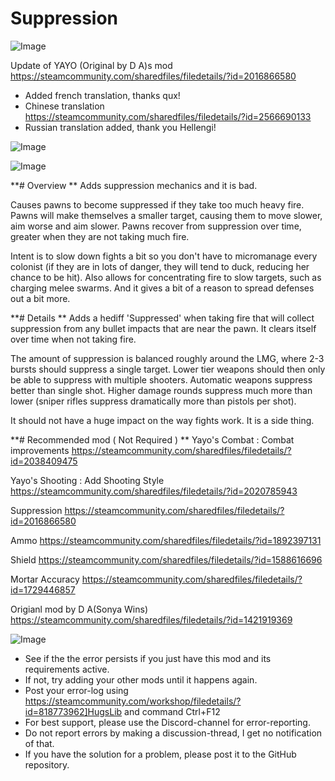 # Suppression

![Image](https://i.imgur.com/buuPQel.png)

Update of YAYO (Original by D A)s mod
https://steamcommunity.com/sharedfiles/filedetails/?id=2016866580

- Added french translation, thanks qux!
- Chinese translation https://steamcommunity.com/sharedfiles/filedetails/?id=2566690133
- Russian translation added, thank you Hellengi!

![Image](https://i.imgur.com/pufA0kM.png)

	
![Image](https://i.imgur.com/Z4GOv8H.png)

**# Overview
**
Adds suppression mechanics and it is bad.

Causes pawns to become suppressed if they take too much heavy fire. Pawns will make themselves a smaller target, causing them to move slower, aim worse and aim slower. Pawns recover from suppression over time, greater when they are not taking much fire.

Intent is to slow down fights a bit so you don't have to micromanage every colonist (if they are in lots of danger, they will tend to duck, reducing her chance to be hit). Also allows for concentrating fire to slow targets, such as charging melee swarms. And it gives a bit of a reason to spread defenses out a bit more.


**# Details
**
Adds a hediff 'Suppressed' when taking fire that will collect suppression from any bullet impacts that are near the pawn. It clears itself over time when not taking fire.

The amount of suppression is balanced roughly around the LMG, where 2-3 bursts should suppress a single target. Lower tier weapons should then only be able to suppress with multiple shooters. Automatic weapons suppress better than single shot. Higher damage rounds suppress much more than lower (sniper rifles suppress dramatically more than pistols per shot).

It should not have a huge impact on the way fights work. It is a side thing.



**# Recommended mod ( Not Required )
**
Yayo's Combat : Combat improvements
https://steamcommunity.com/sharedfiles/filedetails/?id=2038409475

Yayo's Shooting : Add Shooting Style
https://steamcommunity.com/sharedfiles/filedetails/?id=2020785943

Suppression
https://steamcommunity.com/sharedfiles/filedetails/?id=2016866580

Ammo
https://steamcommunity.com/sharedfiles/filedetails/?id=1892397131

Shield
https://steamcommunity.com/sharedfiles/filedetails/?id=1588616696

Mortar Accuracy
https://steamcommunity.com/sharedfiles/filedetails/?id=1729446857





Origianl mod by D A(Sonya Wins) https://steamcommunity.com/sharedfiles/filedetails/?id=1421919369

![Image](https://i.imgur.com/PwoNOj4.png)



-  See if the the error persists if you just have this mod and its requirements active.
-  If not, try adding your other mods until it happens again.
-  Post your error-log using https://steamcommunity.com/workshop/filedetails/?id=818773962]HugsLib and command Ctrl+F12
-  For best support, please use the Discord-channel for error-reporting.
-  Do not report errors by making a discussion-thread, I get no notification of that.
-  If you have the solution for a problem, please post it to the GitHub repository.




